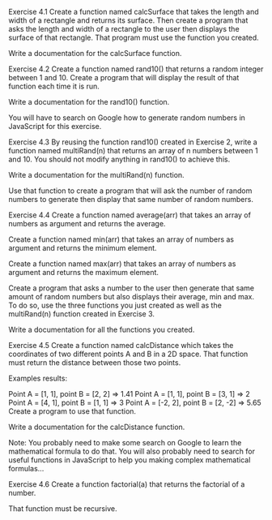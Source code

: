 Exercise 4.1
Create a function named calcSurface that takes the length and width of a rectangle and returns its surface. Then create a program that asks the length and width of a rectangle to the user then displays the surface of that rectangle. That program must use the function you created.

Write a documentation for the calcSurface function.

Exercise 4.2
Create a function named rand10() that returns a random integer between 1 and 10. Create a program that will display the result of that function each time it is run.

Write a documentation for the rand10() function.

You will have to search on Google how to generate random numbers in JavaScript for this exercise.

Exercise 4.3
By reusing the function rand10() created in Exercise 2, write a function named multiRand(n) that returns an array of n numbers between 1 and 10. You should not modify anything in rand10() to achieve this.

Write a documentation for the multiRand(n) function.

Use that function to create a program that will ask the number of random numbers to generate then display that same number of random numbers.

Exercise 4.4
Create a function named average(arr) that takes an array of numbers as argument and returns the average.

Create a function named min(arr) that takes an array of numbers as argument and returns the minimum element.

Create a function named max(arr) that takes an array of numbers as argument and returns the maximum element.

Create a program that asks a number to the user then generate that same amount of random numbers but also displays their average, min and max. To do so, use the three functions you just created as well as the multiRand(n) function created in Exercise 3.

Write a documentation for all the functions you created.

Exercise 4.5
Create a function named calcDistance which takes the coordinates of two different points A and B in a 2D space. That function must return the distance between those two points.

Examples results:

Point A = [1, 1], point B = [2, 2] => 1.41
Point A = [1, 1], point B = [3, 1] => 2
Point A = [4, 1], point B = [1, 1] => 3
Point A = [-2, 2], point B = [2, -2] => 5.65
Create a program to use that function.

Write a documentation for the calcDistance function.

Note: You probably need to make some search on Google to learn the mathematical formula to do that. You will also probably need to search for useful functions in JavaScript to help you making complex mathematical formulas...

Exercise 4.6
Create a function factorial(a) that returns the factorial of a number.

That function must be recursive.


